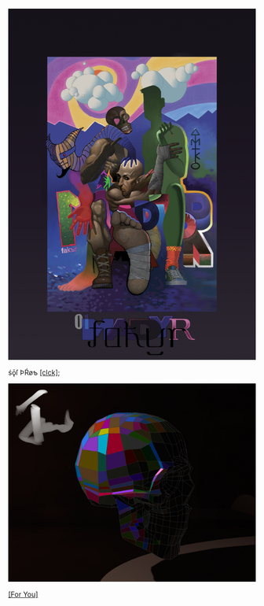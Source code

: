 ![](pix/Magtp_8aKtp.png)

śǭſ ÞŔøƅ [[clck]](https://ioinformatics.org/files/ioi1991round1.pdf);

![](pix/4ncv.png)

[[For You]](https://youtu.be/RQUuqbzQVsY)

